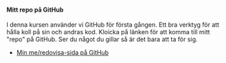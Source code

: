 #### Mitt repo på GitHub

I denna kursen använder vi GitHub för första gången. Ett bra verktyg för att hålla koll på sin och andras kod. Kloicka på länken för att komma till mitt "repo" på GitHub. Ser du något du gillar så är det bara att ta för sig. 

- [Min me/redovisa-sida på GitHub](https://github.com/mada81/disignv2)
